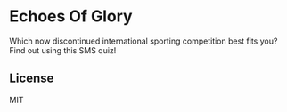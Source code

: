 # Echoes Of Glory

Which now discontinued international sporting competition best fits you? Find out using this SMS quiz!

## License

MIT
